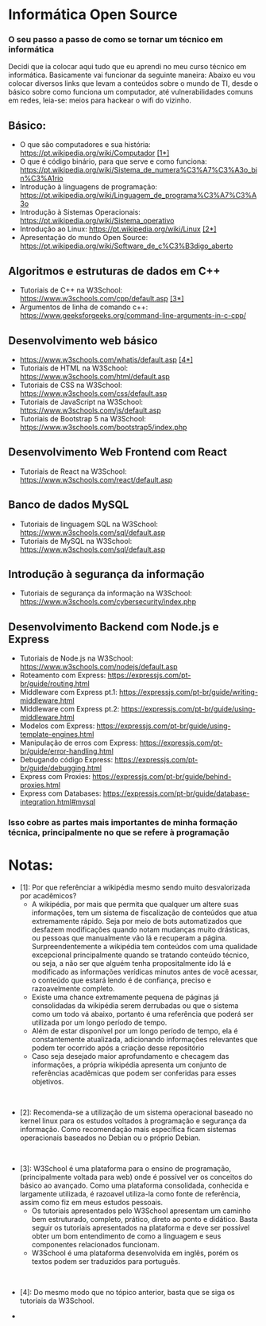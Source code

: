 # Informática Open Source
### O seu passo a passo de como se tornar um técnico em informática
Decidi que ia colocar aqui tudo que eu aprendi no meu curso técnico em informática. Basicamente vai funcionar da seguinte maneira: Abaixo eu vou colocar diversos links que levam a conteúdos sobre o mundo de TI, desde o básico sobre como funciona um computador, até vulnerabilidades comuns em redes, leia-se: meios para hackear o wifi do vizinho.

## Básico: 
- O que são computadores e sua história: https://pt.wikipedia.org/wiki/Computador
[[1*]](#notas)
- O que é código binário, para que serve e como funciona: https://pt.wikipedia.org/wiki/Sistema_de_numera%C3%A7%C3%A3o_bin%C3%A1rio
- Introdução à linguagens de programação: https://pt.wikipedia.org/wiki/Linguagem_de_programa%C3%A7%C3%A3o
- Introdução à Sistemas Operacionais: https://pt.wikipedia.org/wiki/Sistema_operativo
- Introdução ao Linux: https://pt.wikipedia.org/wiki/Linux [[2*]](#notas)
- Apresentação do mundo Open Source: https://pt.wikipedia.org/wiki/Software_de_c%C3%B3digo_aberto
## Algoritmos e estruturas de dados em C++
- Tutoriais de C++ na W3School: https://www.w3schools.com/cpp/default.asp [[3*]](#notas)
- Argumentos de linha de comando c++: https://www.geeksforgeeks.org/command-line-arguments-in-c-cpp/
## Desenvolvimento web básico
- https://www.w3schools.com/whatis/default.asp [[4*]](#notas)
- Tutoriais de HTML na W3School: https://www.w3schools.com/html/default.asp
- Tutoriais de CSS na W3School: https://www.w3schools.com/css/default.asp
- Tutoriais de JavaScript na W3School: https://www.w3schools.com/js/default.asp
- Tutoriais de Bootstrap 5 na W3School: https://www.w3schools.com/bootstrap5/index.php
## Desenvolvimento Web Frontend com React
- Tutoriais de React na W3School: https://www.w3schools.com/react/default.asp
## Banco de dados MySQL
- Tutoriais de linguagem SQL na W3School: https://www.w3schools.com/sql/default.asp
- Tutoriais de MySQL na W3School: https://www.w3schools.com/sql/default.asp
## Introdução à segurança da informação
- Tutoriais de segurança da informação na W3School: https://www.w3schools.com/cybersecurity/index.php
## Desenvolvimento Backend com Node.js e Express
- Tutoriais de Node.js na W3School: https://www.w3schools.com/nodejs/default.asp
- Roteamento com Express: https://expressjs.com/pt-br/guide/routing.html
- Middleware com Express pt.1: https://expressjs.com/pt-br/guide/writing-middleware.html
- Middleware com Express pt.2: https://expressjs.com/pt-br/guide/using-middleware.html
- Modelos com Express: https://expressjs.com/pt-br/guide/using-template-engines.html
- Manipulação de erros com Express: https://expressjs.com/pt-br/guide/error-handling.html
- Debugando código Express: https://expressjs.com/pt-br/guide/debugging.html
- Express com Proxies: https://expressjs.com/pt-br/guide/behind-proxies.html
- Express com Databases: https://expressjs.com/pt-br/guide/database-integration.html#mysql

### Isso cobre as partes mais importantes de minha formação técnica, principalmente no que se refere à programação
# Notas:
- [1]: Por que referênciar a wikipédia mesmo sendo muito desvalorizada por acadêmicos?
    - A wikipédia, por mais que permita que qualquer um altere suas informações, tem um sistema de fiscalização de conteúdos que atua extremamente rápido. Seja por meio de bots automatizados que desfazem modificações quando notam mudanças muito drásticas, ou pessoas que manualmente vão lá e recuperam a página. Surpreendentemente a wikipédia tem conteúdos com uma qualidade excepcional principalmente quando se tratando conteúdo técnico, ou seja, a não ser que alguém tenha propositalmente ido lá e modificado as informações verídicas minutos antes de você acessar, o conteúdo que estará lendo é de confiança, preciso e razoavelmente completo.
    - Existe uma chance extremamente pequena de páginas já consolidadas da wikipédia serem derrubadas ou que o sistema como um todo vá abaixo, portanto é uma referência que poderá ser utilizada por um longo período de tempo.
    - Além de estar disponível por um longo período de tempo, ela é constantemente atualizada, adicionando informações relevantes que podem ter ocorrido após a criação desse repositório
    - Caso seja desejado maior aprofundamento e checagem das informações, a própria wikipédia apresenta um conjunto de referências acadêmicas que podem ser conferidas para esses objetivos.
<br>

- [2]: Recomenda-se a utilização de um sistema operacional baseado no kernel linux para os estudos voltados à programação e segurança da informação. Como recomendação mais específica ficam sistemas operacionais baseados no Debian ou o próprio Debian. 
<br>

- [3]: W3School é uma plataforma para o ensino de programação, (principalmente voltada para web) onde é possível ver os conceitos do básico ao avançado. Como uma plataforma consolidada, conhecida e largamente utilizada, é razoavel utiliza-la como fonte de referência, assim como fiz em meus estudos pessoais. 
    - Os tutoriais apresentados pelo W3School apresentam um caminho bem estruturado, completo, prático, direto ao ponto e didático. Basta seguir os tutoriais apresentados na plataforma e deve ser possível obter um bom entendimento de como a linguagem e seus componentes relacionados funcionam. 
    - W3School é uma plataforma desenvolvida em inglês, porém os textos podem ser traduzidos para português.
<br>

- [4]: Do mesmo modo que no tópico anterior, basta que se siga os tutoriais da W3School.

- 